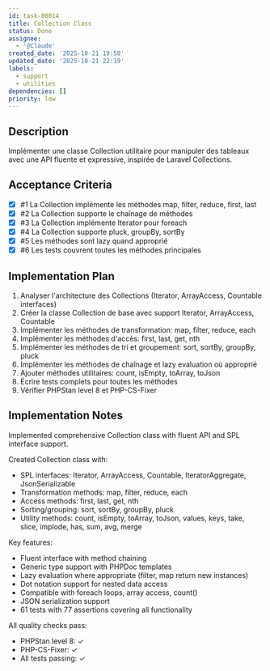 ```yaml
---
id: task-00014
title: Collection Class
status: Done
assignee:
  - '@Claude'
created_date: '2025-10-21 19:58'
updated_date: '2025-10-21 22:19'
labels:
  - support
  - utilities
dependencies: []
priority: low
---
```


## Description

<!-- SECTION:DESCRIPTION:BEGIN -->
Implémenter une classe Collection utilitaire pour manipuler des tableaux avec une API fluente et expressive, inspirée de Laravel Collections.
<!-- SECTION:DESCRIPTION:END -->

## Acceptance Criteria
<!-- AC:BEGIN -->
- [x] #1 La Collection implémente les méthodes map, filter, reduce, first, last
- [x] #2 La Collection supporte le chaînage de méthodes
- [x] #3 La Collection implémente Iterator pour foreach
- [x] #4 La Collection supporte pluck, groupBy, sortBy
- [x] #5 Les méthodes sont lazy quand approprié
- [x] #6 Les tests couvrent toutes les méthodes principales
<!-- AC:END -->

## Implementation Plan

<!-- SECTION:PLAN:BEGIN -->
1. Analyser l'architecture des Collections (Iterator, ArrayAccess, Countable interfaces)
2. Créer la classe Collection de base avec support Iterator, ArrayAccess, Countable
3. Implémenter les méthodes de transformation: map, filter, reduce, each
4. Implémenter les méthodes d'accès: first, last, get, nth
5. Implémenter les méthodes de tri et groupement: sort, sortBy, groupBy, pluck
6. Implémenter les méthodes de chaînage et lazy evaluation où approprié
7. Ajouter méthodes utilitaires: count, isEmpty, toArray, toJson
8. Écrire tests complets pour toutes les méthodes
9. Vérifier PHPStan level 8 et PHP-CS-Fixer
<!-- SECTION:PLAN:END -->

## Implementation Notes

<!-- SECTION:NOTES:BEGIN -->
Implemented comprehensive Collection class with fluent API and SPL interface support.

Created Collection class with:
- SPL interfaces: Iterator, ArrayAccess, Countable, IteratorAggregate, JsonSerializable
- Transformation methods: map, filter, reduce, each
- Access methods: first, last, get, nth
- Sorting/grouping: sort, sortBy, groupBy, pluck
- Utility methods: count, isEmpty, toArray, toJson, values, keys, take, slice, implode, has, sum, avg, merge

Key features:
- Fluent interface with method chaining
- Generic type support with PHPDoc templates
- Lazy evaluation where appropriate (filter, map return new instances)
- Dot notation support for nested data access
- Compatible with foreach loops, array access, count()
- JSON serialization support
- 61 tests with 77 assertions covering all functionality

All quality checks pass:
- PHPStan level 8: ✓
- PHP-CS-Fixer: ✓
- All tests passing: ✓
<!-- SECTION:NOTES:END -->
